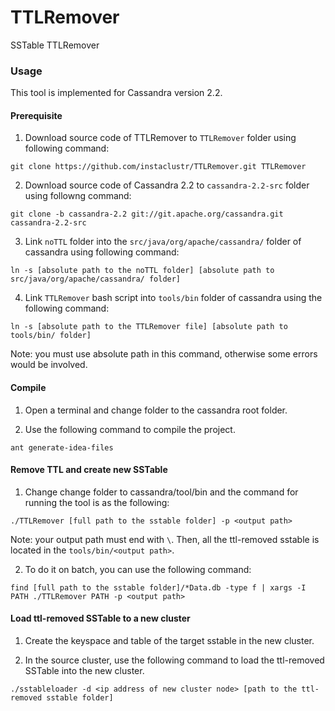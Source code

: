 # TTLRemover
SSTable TTLRemover


### Usage

This tool is implemented for Cassandra version 2.2.

#### Prerequisite
1. Download source code of TTLRemover to `TTLRemover` folder using following command:

 `git clone https://github.com/instaclustr/TTLRemover.git TTLRemover`


2. Download source code of Cassandra 2.2 to `cassandra-2.2-src` folder using followng command:

 `git clone -b cassandra-2.2 git://git.apache.org/cassandra.git cassandra-2.2-src`


3. Link `noTTL` folder into the `src/java/org/apache/cassandra/` folder of cassandra using following command:

 `ln -s [absolute path to the noTTL folder] [absolute path to src/java/org/apache/cassandra/ folder]`


4. Link `TTLRemover` bash script into `tools/bin` folder of cassandra using the following command:

 `ln -s [absolute path to the TTLRemover file] [absolute path to tools/bin/ folder]`
 
 Note: you must use absolute path in this command, otherwise some errors would be involved. 

#### Compile

1. Open a terminal and change folder to the cassandra root folder.

2. Use the following command to compile the project.

 `ant generate-idea-files`


#### Remove TTL and create new SSTable

1. Change change folder to cassandra/tool/bin and the command for running the tool is as the following:

 `./TTLRemover [full path to the sstable folder] -p <output path>`

 Note: your output path must end with `\`. Then, all the ttl-removed sstable is located in the `tools/bin/<output path>`.


2. To do it on batch, you can use the following command:

 `find [full path to the sstable folder]/*Data.db -type f | xargs -I PATH ./TTLRemover PATH -p <output path>`
 

#### Load ttl-removed SSTable to a new cluster

1. Create the keyspace and table of the target sstable in the new cluster.


2. In the source cluster, use the following command to load the ttl-removed SSTable into the new cluster.

 `./sstableloader -d <ip address of new cluster node> [path to the ttl-removed sstable folder]`
 
 







